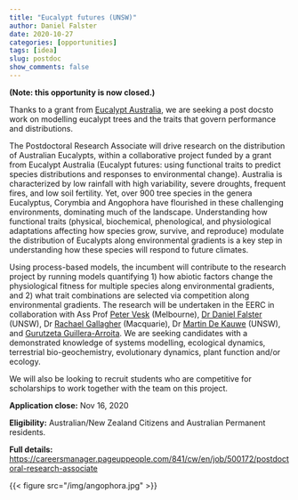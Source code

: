 ```yaml
---
title: "Eucalypt futures (UNSW)"
author: Daniel Falster
date: 2020-10-27
categories: [opportunities]
tags: [idea]
slug: postdoc
show_comments: false
---
```


**(Note: this opportunity is now closed.)**

Thanks to a grant from [Eucalypt Australia](https://www.eucalyptaustralia.org.au), we are seeking a post docsto work on modelling eucalypt trees and the traits that govern performance and distributions. 


The Postdoctoral Research Associate will drive research on the distribution of Australian Eucalypts, within a collaborative project funded by a grant from Eucalypt Australia (Eucalypt futures: using functional traits to predict species distributions and responses to environmental change). Australia is characterized by low rainfall with high variability, severe droughts, frequent fires, and low soil fertility. Yet, over 900 tree species in the genera Eucalyptus, Corymbia and Angophora have flourished in these challenging environments, dominating much of the landscape. Understanding how functional traits (physical, biochemical, phenological, and physiological adaptations affecting how species grow, survive, and reproduce) modulate the distribution of Eucalypts along environmental gradients is a key step in understanding how these species will respond to future climates.

Using process-based models, the incumbent will contribute to the research project by running models quantifying 1) how abiotic factors change the physiological fitness for multiple species along environmental gradients, and 2) what trait combinations are selected via competition along environmental gradients. The research will be undertaken in the EERC in collaboration with Ass Prof [Peter Vesk](https://petervesk.wordpress.com) (Melbourne), [Dr Daniel Falster](https://danielfalster.com) (UNSW), Dr [Rachael Gallagher](https://researchers.mq.edu.au/en/persons/rachael-gallagher) (Macquarie), Dr [Martin De Kauwe](https://mdekauwe.github.io) (UNSW), and [Gurutzeta Guillera-Arroita](https://gguilleraresearch.wordpress.com). We are seeking candidates with a demonstrated knowledge of systems modelling, ecological dynamics, terrestrial bio-geochemistry, evolutionary dynamics, plant function and/or ecology.

We will also be looking to recruit students who are competitive for scholarships to work together with the team on this project.

**Application close:** Nov 16, 2020

**Eligibility:** Australian/New Zealand Citizens and Australian Permanent residents.

**Full details:** https://careersmanager.pageuppeople.com/841/cw/en/job/500172/postdoctoral-research-associate


{{< figure src="/img/angophora.jpg" >}}
